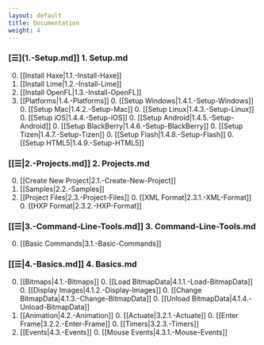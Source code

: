 ```yaml
---
layout: default
title: Documentation
weight: 4
---
```


### [☰](1.-Setup.md]] 1. Setup.md
0. [[Install Haxe|1.1.-Install-Haxe]]
0. [[Install Lime|1.2.-Install-Lime]]
0. [[Install OpenFL|1.3.-Install-OpenFL]]
0. [[Platforms|1.4.-Platforms]]
    0. [[Setup Windows|1.4.1.-Setup-Windows]]
    0. [[Setup Mac|1.4.2.-Setup-Mac]]
    0. [[Setup Linux|1.4.3.-Setup-Linux]]
    0. [[Setup iOS|1.4.4.-Setup-iOS]]
    0. [[Setup Android|1.4.5.-Setup-Android]]
    0. [[Setup BlackBerry|1.4.6.-Setup-BlackBerry]]
    0. [[Setup Tizen|1.4.7.-Setup-Tizen]]
    0. [[Setup Flash|1.4.8.-Setup-Flash]]
    0. [[Setup HTML5|1.4.9.-Setup-HTML5]]

### [[☰|2.-Projects.md]] 2. Projects.md
0. [[Create New Project|2.1.-Create-New-Project]]
0. [[Samples|2.2.-Samples]]
0. [[Project Files|2.3.-Project-Files]]
    0. [[XML Format|2.3.1.-XML-Format]]
    0. [[HXP Format|2.3.2.-HXP-Format]]

### [[☰|3.-Command-Line-Tools.md]] 3. Command-Line-Tools.md
0. [[Basic Commands|3.1.-Basic-Commands]]

### [[☰|4.-Basics.md]] 4. Basics.md
0. [[Bitmaps|4.1.-Bitmaps]]
    0. [[Load BitmapData|4.1.1.-Load-BitmapData]]
    0. [[Display Images|4.1.2.-Display-Images]]
    0. [[Change BitmapData|4.1.3.-Change-BitmapData]]
    0. [[Unload BitmapData|4.1.4.-Unload-BitmapData]]
0. [[Animation|4.2.-Animation]]
    0. [[Actuate|3.2.1.-Actuate]]
    0. [[Enter Frame|3.2.2.-Enter-Frame]]
    0. [[Timers|3.2.3.-Timers]]
0. [[Events|4.3.-Events]]
    0. [[Mouse Events|4.3.1.-Mouse-Events]]

